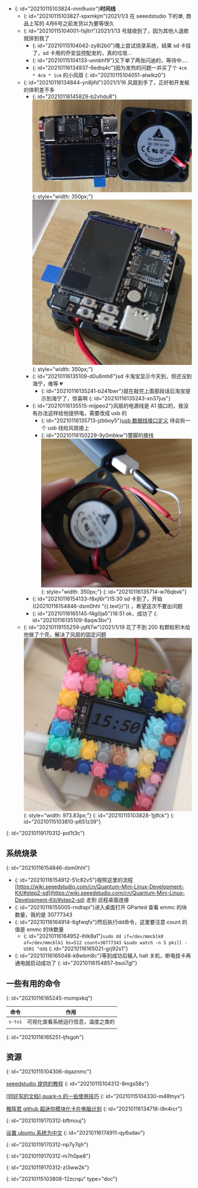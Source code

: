 - {: id="20210115103824-mm9uoiv"}**时间线**
  - {: id="20210115103827-xpxmkjm"}2021/1/3 在 seeedstudio 下的单, 商品上写的 4月6号之前发货以为要等很久
  - {: id="20210115104001-fsjltrl"}2021/1/13 号就收到了，因为其他人退款就排到我了
    - {: id="20210115104042-zy8i2b0"}晚上尝试烧录系统，结果 sd 卡挂了，sd 卡用的乔安监控配发的，真的垃圾...
    - {: id="20210115104133-unnbhf9"}又下单了两张闪迪的，等待中....
    - {: id="20210116134937-6edtq4c"}因为发热的问题一并买了个 `4cm * 4cm * 1cm` 的小风扇
    {: id="20210115104051-atwlkz0"}
  - {: id="20210116134844-yn8jifd"}2021/1/16 风扇到手了，正好和开发板的体积差不多
    - {: id="20210116145829-b2vhdu8"}![风扇与linux开发版大小对比.jpg](assets/20210116145844-aaahyi5-风扇与linux开发版大小对比.jpg){: style="width: 350px;"}![linux开发板上风扇下.jpg](assets/20210116150209-6zxtgbc-linux开发板_上-风扇_下.jpg){: style="width: 350px;"}
    - {: id="20210116135109-d0u6mh6"}sd 卡淘宝显示今天到，但还没到海宁，难等 💔
      - {: id="20210116135241-b241bwr"}就在敲完上面那段话后淘宝提示到海宁了，惊喜啊
      {: id="20210116135243-xn37jus"}
    - {: id="20210116135515-mijpeo2"}风扇的电源线是 A1 插口的，我没有办法这样给他提供电，需要改成 usb 的
      - {: id="20210116135713-jzbboy5"}[usb 数据线接口定义](https://baike.baidu.com/item/USB%E6%95%B0%E6%8D%AE%E7%BA%BF) 待会拆一个 usb 线给风扇接上
      - {: id="20210116150229-9y0mbkw"}蹩脚的接线![蹩脚的接线.jpg](assets/20210116150234-ma4h4g9-蹩脚的接线.jpg){: style="width: 350px;"}
      {: id="20210116135714-w76qbxk"}
    - {: id="20210116154133-f8xjl6r"}15:30 sd 卡到了，开始((20210116154846-dsm0hhl "{{.text}}")) ，希望这次不要出问题
    - {: id="20210116165145-f4g0ja5"}16:51 ok，成功了
    {: id="20210116135109-8aqw3bv"}
  - {: id="20210119155259-jqfll7w"}2021/1/19 花了不到 200 粒颗粒积木给他做了个壳，解决了风扇的固定问题![颗粒积木外壳.jpg](assets/20210119155347-7r0q88x-颗粒积木外壳.jpg){: style="width: 973.83px;"}
  {: id="20210115103828-1jjtfck"}
{: id="20210115103810-p651z39"}

{: id="20210119170312-pol1t3c"}

## 系统烧录
{: id="20210116154846-dsm0hhl"}

- {: id="20210116154912-51c82v5"}按照这里的流程 [https://wiki.seeedstudio.com/cn/Quantum-Mini-Linux-Development-Kit/#step2-sd](https://wiki.seeedstudio.com/cn/Quantum-Mini-Linux-Development-Kit/#step2-sd) 走到 远程桌面连接
- {: id="20210116155005-rndtapi"}进入桌面打开 GParted 查看 emmc 的块数量，我的是 30777343
- {: id="20210116164914-6gfwqfx"}然后执行dd命令，这里要注意 count 的值是 emmc 的块数量
  - {: id="20210116164952-ihlk8a1"}`sudo dd if=/dev/mmcblk0 of=/dev/mmcblk1 bs=512 count=30777343 &sudo watch -n 5 pkill -USR1 ^dd$`
  {: id="20210116165021-grj92s1"}
- {: id="20210116165048-k8wbm8c"}等到成功后输入 halt 关机，断电拔卡再通电就启动成功了
{: id="20210116154857-bsoi7gl"}

## 一些有用的命令
{: id="20210116165245-mompxkq"}

| 命令  | 作用                                              |
| --------- | ----------------------------------------------------- |
| `s-tui` | 可视化查看系统运行信息，温度之类的 |
|         |                                                     |
{: id="20210116165251-ljfsgoh"}

## 资源
{: id="20210115104306-dqaznmc"}

[seeedstudio 提供的教程](https://wiki.seeedstudio.com/cn/Quantum-Mini-Linux-Development-Kit/#_11)
{: id="20210115104312-8mgs58s"}

[[同好写的文档] quark-n 的一些使用技巧](https://github.com/coolflyreg/quark-n)
{: id="20210115104330-m48tnyx"}

[稚晖君 github 超迷你模块化卡片电脑计划](https://github.com/peng-zhihui/Project-Quantum)
{: id="20210116134718-i9n4rcr"}

{: id="20210119170312-bftmouj"}

[设置 ubuntu  系统为中文](https://game.cangyoudao.cn/archives/752)
{: id="20210116174911-qy6udav"}

{: id="20210119170312-np7y7qh"}

{: id="20210119170312-m7h0pe8"}

{: id="20210119170312-zl3ww2k"}


{: id="20210115103808-12zcrqu" type="doc"}
